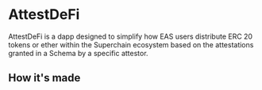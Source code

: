 # AttestDeFi

AttestDeFi is a dapp designed to simplify how EAS users distribute ERC 20 tokens or ether within the Superchain ecosystem based on the attestations granted in a Schema by a specific attestor.

## How it's made